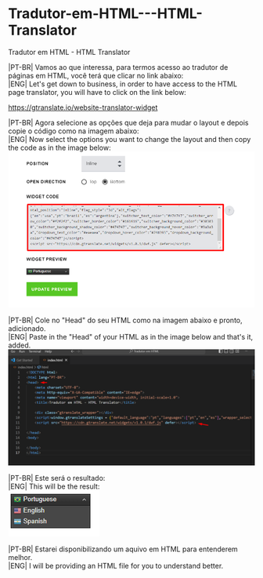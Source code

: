 # Tradutor-em-HTML---HTML-Translator
Tradutor em HTML - HTML Translator

<p>|PT-BR| Vamos ao que interessa, para termos acesso ao tradutor de páginas em HTML, você terá que clicar no link abaixo:<br>
|ENG| Let's get down to business, in order to have access to the HTML page translator, you will have to click on the link below:

https://gtranslate.io/website-translator-widget

|PT-BR| Agora selecione as opções que deja para mudar o layout e depois copie o código como na imagem abaixo:<br>
|ENG| Now select the options you want to change the layout and then copy the code as in the image below:
<img src="https://github.com/leonardolauriquer/Tradutor-em-HTML---HTML-Translator/blob/main/imgGit/3.png?raw=true">

|PT-BR| Cole no "Head" do seu HTML como na imagem abaixo e pronto, adicionado.<br>
|ENG| Paste in the "Head" of your HTML as in the image below and that's it, added.
<img src="https://github.com/leonardolauriquer/Tradutor-em-HTML---HTML-Translator/blob/main/imgGit/2.png?raw=true">

|PT-BR| Este será o resultado:<br>
|ENG| This will be the result:<br>
<img src="https://github.com/leonardolauriquer/Tradutor-em-HTML---HTML-Translator/blob/main/imgGit/1.png?raw=true">

|PT-BR| Estarei disponibilizando um aquivo em HTML para entenderem melhor.<br>
|ENG| I will be providing an HTML file for you to understand better.</p>



